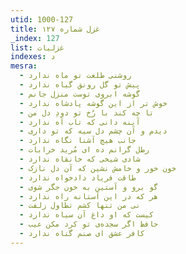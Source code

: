 ```yaml
---
utid: 1000-127
title: غزل شماره ۱۲۷
_index: 127
list: غزلیات
indexes: د
mesra:
  - روشنی طلعت تو ماه ندارد
  - پیش تو گل رونق گیاه ندارد
  - گوشه ابروی توست منزل جانم
  - خوش تر از این گوشه پادشاه ندارد
  - تا چه کند با رُخ تو دودِ دل من
  - آینه دانی که تاب آه ندارد
  - دیدم و آن چشم دل سیه که تو داری
  - جانب هیچ آشنا نگاه ندارد
  - رطل گرانم ده ای مُرید خرابات
  - شادی شیخی که خانقاه ندارد
  - خون خور و خامش نشین که آن دل نازک
  - طاقت فریاد دادخواه ندارد
  - گو برو و آستین به خون جگر شوی
  - هر که در این آستانه راه ندارد
  - نی من تنها کشم تطاول زلفت
  - کیست که او داغ آن سیاه ندارد
  - حافظ اگر سجده‌ی تو کرد مکن عیب
  - کافر عشق ای صنم گناه ندارد
---
```

